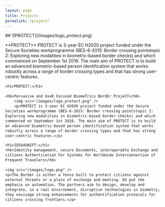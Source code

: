 ```yaml
--- 
layout: page
title: Projects
permalink: /project/
---
```



<article markdown="1" class="demo">
## ![PROTECT](/images/logo_protect.png)

<p markdown="1">
**PROTECT** PROTECT is 3-year EC H2020 project funded under the Secure Societies workprogramme (BES-6-2015: Border crossing pointstopic 2: Exploring new modalities in biometric-based border checks) and which commenced on September 1st 2016. The main aim of PROTECT is to build an advanced biometric-based person identification system that works robustly across a range of border crossing types and that has strong user-centric features.

</p>
</article>




<div class="project" markdown="3">

	<h1>PROTECT:</h1>

	<h6>Pervasive and UseR Focused BiomeTrics BordEr ProjeCT</h6>
		<img src="/images/logo_protect.png" />
		<p>PROTECT is 3-year EC H2020 project funded under the Secure Societies workprogramme (BES-6-2015: Border crossing pointstopic 2: Exploring new modalities in biometric-based border checks) and which commenced on September 1st 2016. The main aim of PROTECT is to build an advanced biometric-based person identification system that works robustly across a range of border crossing types and that has strong user-centric features.</p>
</div>


<div class="project" markdown="3">

	<h1>IDEA4SWIFT:</h1>
	<h6>Identity management, secure Documents, interoperable Exchange and citizens Authentication For Systems for Worldwide Interconnection of Frequent Travelers</h6>
	
	<img src="/images/logo.png" />
	<p>The Border is either a fence built to protect citizens against external threats or a place of exchange and meeting. EU put the emphasis on automation. The partners aim to design, develop and integrate, in a real environment, disruptive technologies in biometry; they envisage strong enhancements for authentification protocols for citizens crossing frontiers.</p> 
</div>



